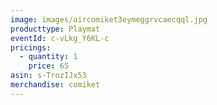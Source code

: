 ```yaml
---
image: images/aircomiket3eymeggrvcaecqql.jpg
producttype: Playmat
eventId: c-vLkg_Y6KL-c
pricings:
  - quantity: 1
    price: 65
asin: s-TrozIJx53
merchandise: comiket
---
```


